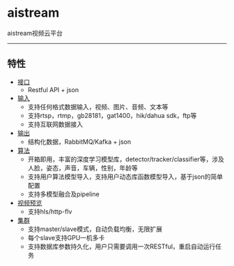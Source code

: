 # aistream
aistream视频云平台
****

## 特性
* [接口](#文本)
    * Restful API + json
* [输入](#文本)
    * 支持任何格式数据输入，视频、图片、音频、文本等
    * 支持rtsp，rtmp，gb28181，gat1400，hik/dahua sdk，ftp等
    * 支持互联网数据接入
* [输出](#文本)
    * 结构化数据，RabbitMQ/Kafka + json
* [算法](#文本)
    * 开箱即用，丰富的深度学习模型库，detector/tracker/classifier等，涉及人脸，姿态，声音，车辆，性别，年龄等
    * 支持用户算法模型导入，支持用户动态库函数模型导入，基于json的简单配置
    * 支持多模型融合及pipeline
* [视频预览](#文本)
    * 支持hls/http-flv
* [集群](#文本)
    * 支持master/slave模式，自动负载均衡，无限扩展
    * 每个slave支持GPU一机多卡
    * 支持数据库参数持久化，用户只需要调用一次RESTful，重启自动运行任务

